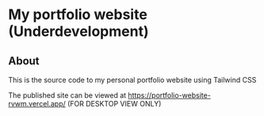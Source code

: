 # My portfolio website (Underdevelopment)


## About <a name = "about"></a>

This is the source code to my personal portfolio website using Tailwind CSS

The published site can be viewed at https://portfolio-website-rvwm.vercel.app/ (FOR DESKTOP VIEW ONLY)